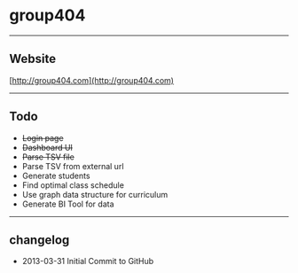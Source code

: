 # group404

----
## Website
[http://group404.com](http://group404.com)

----
## Todo
+ <del>Login page</del>
+ <del>Dashboard UI</del>
+ <del>Parse TSV file</del>
+ Parse TSV from external url
+ Generate students
+ Find optimal class schedule
+ Use graph data structure for curriculum
+ Generate BI Tool for data

----
## changelog
+ 2013-03-31 Initial Commit to GitHub
